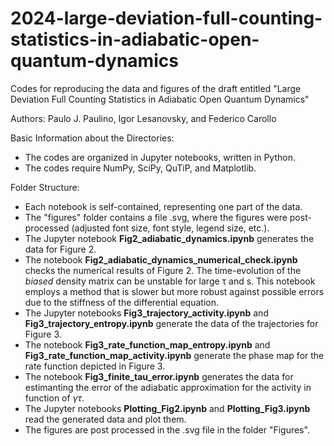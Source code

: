 # 2024-large-deviation-full-counting-statistics-in-adiabatic-open-quantum-dynamics 

Codes for reproducing the data and figures of the draft entitled "Large Deviation Full Counting Statistics in Adiabatic Open Quantum Dynamics"

Authors: Paulo J. Paulino, Igor Lesanovsky, and Federico Carollo

Basic Information about the Directories:
  - The codes are organized in Jupyter notebooks, written in Python.
  - The codes require NumPy, SciPy, QuTiP, and Matplotlib.

Folder Structure:
  - Each notebook is self-contained, representing one part of the data.
  - The "figures" folder contains a file .svg, where the figures were post-processed (adjusted font size, font style, legend size, etc.).
  - The Jupyter notebook **Fig2_adiabatic_dynamics.ipynb** generates the data for Figure 2.
  - The notebook **Fig2_adiabatic_dynamics_numerical_check.ipynb** checks the numerical results of Figure 2. The time-evolution of the *biased* density matrix can be unstable for large τ and s. This notebook employs a method that is slower but more robust against possible errors due to the stiffness of the differential equation.
  - The Jupyter notebooks **Fig3_trajectory_activity.ipynb** and **Fig3_trajectory_entropy.ipynb** generate the data of the trajectories for Figure 3.
  - The notebook **Fig3_rate_function_map_entropy.ipynb** and **Fig3_rate_function_map_activity.ipynb** generate the phase map for the rate function depicted in Figure 3.
  - The notebook **Fig3_finite_tau_error.ipynb** generates the data for estimanting the error of the adiabatic approximation for the activity in function of $\gamma \tau$. 
  - The Jupyter notebooks **Plotting_Fig2.ipynb** and **Plotting_Fig3.ipynb** read the generated data and plot them.
  - The figures are post processed in the .svg file in the folder "Figures". 
